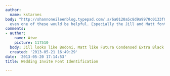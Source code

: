 ```yaml
---
author:
  name: kstarnes
body: "http://shannoneileenblog.typepad.com/.a/6a0120a5c8d9a9970c0133f096a0bb970b-pi\r\n\r\nKnowing
  even one of these would be helpful. Especially the Jill and Matt fonts. Thanks! "
comments:
- author:
    name: Atwe
    picture: 117510
  body: Jill looks like Bodoni, Matt like Futura Condensed Extra Black Italic.
  created: '2013-05-21 16:49:29'
date: '2013-05-20 17:14:53'
title: Wedding Invite Font Identification

---
```

